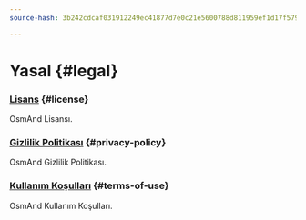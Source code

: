 ```yaml
---
source-hash: 3b242cdcaf031912249ec41877d7e0c21e5600788d811959ef1d17f5793843fe

---
```

# Yasal {#legal}

### [Lisans](./license.md) {#license}

OsmAnd Lisansı.

### [Gizlilik Politikası](./privacy-policy.md) {#privacy-policy}

OsmAnd Gizlilik Politikası.

### [Kullanım Koşulları](./terms-of-use.md) {#terms-of-use}

OsmAnd Kullanım Koşulları.